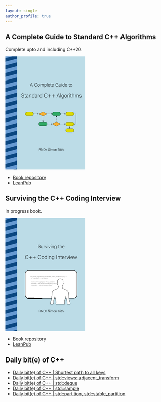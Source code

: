 ```yaml
---
layout: single
author_profile: true
---
```


## A Complete Guide to Standard C++ Algorithms

Complete upto and including C++20.

[<img src="assets/images/book_algorithms_cover.png" width="50%">](https://leanpub.com/cpp-algorithms-guide)

- [Book repository](https://github.com/HappyCerberus/book-cpp-algorithms)
- [LeanPub](https://leanpub.com/cpp-algorithms-guide)

## Surviving the C++ Coding Interview

In progress book.

[<img src="assets/images/book_coding_interview_cover.png" width="50%">](https://leanpub.com/cpp-coding-interview)

- [Book repository](https://leanpub.com/cpp-coding-interview)
- [LeanPub](https://leanpub.com/cpp-coding-interview)

## Daily bit(e) of C++

<ul>
<!-- SUBSTACK:START --><li><a href="https://simontoth.substack.com/p/daily-bite-of-c-shortest-path-to">Daily bit&lpar;e&rpar; of C++ | Shortest path to all keys</a></li><li><a href="https://simontoth.substack.com/p/daily-bite-of-c-stdviewsadjacent_transform">Daily bit&lpar;e&rpar; of C++ | std::views::adjacent_transform</a></li><li><a href="https://simontoth.substack.com/p/daily-bite-of-c-stddeque">Daily bit&lpar;e&rpar; of C++ | std::deque</a></li><li><a href="https://simontoth.substack.com/p/daily-bite-of-c-stdsample">Daily bit&lpar;e&rpar; of C++ | std::sample</a></li><li><a href="https://simontoth.substack.com/p/daily-bite-of-c-stdpartition-stdstable_partition">Daily bit&lpar;e&rpar; of C++ | std::partition, std::stable_partition</a></li><!-- SUBSTACK:END -->
</ul>